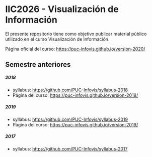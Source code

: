 # IIC2026 - Visualización de Información
El presente repositorio tiene como objetivo publicar material público utilizado en el curso Visualización de Información.

Página oficial del curso: https://puc-infovis.github.io/version-2020/

## Semestre anteriores

##### 2018
- syllabus: https://github.com/PUC-Infovis/syllabus-2018
- Página del curso: https://puc-infovis.github.io/version-2018/

##### 2019
- syllabus: https://github.com/PUC-Infovis/syllabus-2019
- Página del curso: https://puc-infovis.github.io/version-2019/

##### 2017
- syllabus: https://github.com/PUC-Infovis/syllabus-2017
